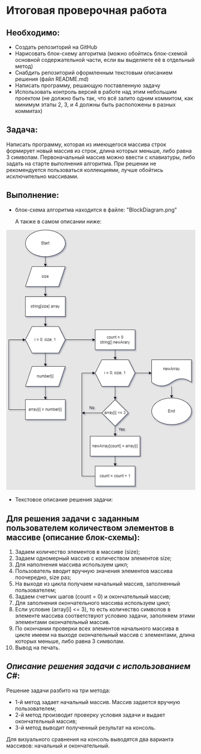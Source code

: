# **Итоговая проверочная работа**
## Необходимо:
- Создать репозиторий на GitHub
- Нарисовать блок-схему алгоритма (можно обойтись блок-схемой основной содержательной части, если вы выделяете её в отдельный метод)
- Снабдить репозиторий оформленным текстовым описанием решения (файл README.md)
- Написать программу, решающую поставленную задачу
- Использовать контроль версий в работе над этим небольшим проектом (не должно быть так, что всё залито одним коммитом, как минимум этапы 2, 3, и 4 должны быть расположены в разных коммитах)
## Задача:
 Написать программу, которая из имеющегося массива строк формирует новый массив из строк, длина которых меньше, либо равна 3 символам. Первоначальный массив можно ввести с клавиатуры, либо задать на старте выполнения алгоритма. При решении не рекомендуется пользоваться коллекциями, лучше обойтись исключительно массивами.

## Выполнение:
- блок-схема алгоритма находится в файле: "BlockDiagram.png"

   А также в самом описании ниже:

![Диаграмма](BlockDiagram.png)

* Текстовое описание решения задачи:

##   **Для решения задачи с заданным пользователем количеством элементов в массиве (описание блок-схемы)**:
   
   1. Задаем количество элементов в массиве (size);
   2. Задаем одномерный массив с количеством элементов size;
   3. Для наполнения массива используем цикл;
   4. Пользователь вводит вручную значения элементов массива поочередно, size раз;
   5. На выходе из цикла получаем начальный массив, заполненный пользователем;
   6. Задаем счетчик шагов (count = 0) и окончательный массив;
   7. Для заполнения окончательного массива используем цикл;
   8. Если условие (array[i] <= 3), то есть количество символов в элементе массива соответствуют условию задачи, заполняем этими элементами окончательный массив. 
   9. По окончании проверки всех элементов начального массива в цикле имеем на выходе окончательный массив с элементами, длина которых меньше, либо равна 3 символам.
   10. Вывод на печать.

## *Описание решения задачи с использованием C#*:

   Решение задачи разбито на три метода:
   * 1-й метод задает начальный массив. Массив задается вручную пользователем;
   * 2-й метод производит проверку условия задачи и выдает окончательный массив;
   * 3-й метод выводит полученный результат на консоль.

   Для визуального сравнения на консоль выводятся два варианта массивов: начальный и окончательный.